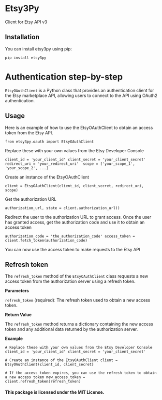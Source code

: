 # Etsy3Py
Client for Etsy API v3

## Installation
You can install etsy3py using pip:

`pip install etsy3py`


# Authentication step-by-step
`EtsyOAuthClient` is a Python class that provides an authentication client for the Etsy marketplace API, 
allowing users to connect to the API using OAuth2 authentication.

## Usage
Here is an example of how to use the EtsyOAuthClient to obtain an access token from the Etsy API.

`from etsy3py.oauth import EtsyOAuthClient`

Replace these with your own values from the Etsy Developer Console

`client_id = 'your_client_id'
client_secret = 'your_client_secret'
redirect_uri = 'your_redirect_uri' 
scope = ['your_scope_1', 'your_scope_2', ...]`

Create an instance of the EtsyOAuthClient

`client = EtsyOAuthClient(client_id, client_secret, redirect_uri, scope)`

Get the authorization URL

`authorization_url, state = client.authorization_url()`

Redirect the user to the authorization URL to grant access. Once the user has granted access, get the authorization code and use it to obtain an access token

`authorization_code = 'the_authorization_code'
access_token = client.fetch_token(authorization_code)`

You can now use the access token to make requests to the Etsy API

## Refresh token

The `refresh_token` method of the `EtsyOAuthClient` class requests a new access token from the authorization server using a refresh token.

**Parameters**

`refresh_token` (required): The refresh token used to obtain a new access token.

**Return Value**

The `refresh_token` method returns a dictionary containing the new access token and any additional data returned by the authorization server.

**Example**

`# Replace these with your own values from the Etsy Developer Console
client_id = 'your_client_id'
client_secret = 'your_client_secret'`

`# Create an instance of the EtsyOAuthClient
client = EtsyOAuthClient(client_id, client_secret)`

`# If the access token expires, you can use the refresh token to obtain a new access token
new_access_token = client.refresh_token(refresh_token)`


#### This package is licensed under the MIT License.